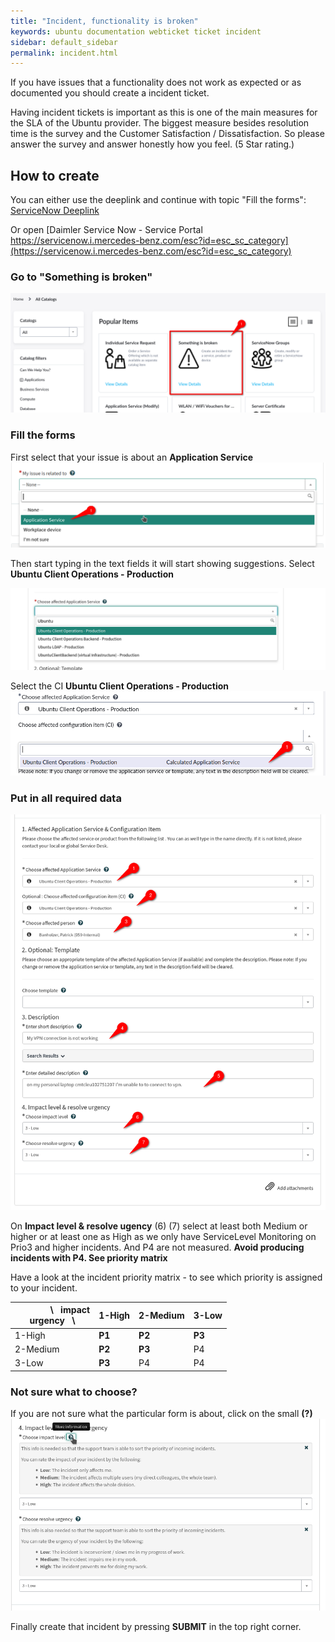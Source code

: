 ```yaml
---
title: "Incident, functionality is broken"
keywords: ubuntu documentation webticket ticket incident
sidebar: default_sidebar
permalink: incident.html
---
```


If you have issues that a functionality does not work as expected or as documented you should create a incident ticket.

Having incident tickets is important as this is one of the main measures for the SLA of the Ubuntu provider. The biggest measure  besides resolution time is the survey and the Customer Satisfaction / Dissatisfaction. So please answer the survey and answer honestly how you feel. (5 Star rating.)

## How to create

You can either use the deeplink and continue with topic "Fill the forms": [ServiceNow Deeplink](https://servicenow.i.mercedes-benz.com/esc?id=sc_cat_item&sys_id=062eec1f1b0c605093b43113dd4bcbf0&sysparm_variables=ewoiY2hvb3NlX2lzc3VlX3JlbGF0ZWQiOiJhcHBsaWNhdGlvbiBzZXJ2aWNlIiwKInVfc2VydmljZV9pbnN0YW5jZSI6IjUyMGE2ZWQ3MWI2MGVjMTAxZGMxYmI3MzliNGJjYjc4Igp9Cg) 

Or open [Daimler Service Now - Service Portal https://servicenow.i.mercedes-benz.com/esc?id=esc_sc_category](https://servicenow.i.mercedes-benz.com/esc?id=esc_sc_category)

### Go to **"Something is broken"**

![Service Portal](images/servicenow/snow_incident_02.png)

### Fill the forms

First select that your issue is about an **Application Service**
![Service Portal](images/servicenow/snow_incident_03-1.png)

Then start typing in the text fields it will start showing suggestions.
Select **Ubuntu Client Operations - Production**

![Service Portal](images/servicenow/snow_incident_03.png)

Select the CI **Ubuntu Client Operations - Production**
![Service Portal](images/servicenow/snow_incident_02-1.png)

### Put in all required data

![Service Portal](images/servicenow/snow_incident_04.png)

On **Impact level & resolve ugency** (6) (7) select at least both Medium or higher or at least one as High as we only have ServiceLevel Monitoring on Prio3 and higher incidents. And P4 are not measured. **Avoid producing incidents with P4. See priority matrix**

Have a look at the incident priority matrix - to see which priority is assigned to your incident.

| &nbsp;&nbsp;&nbsp;&nbsp;&nbsp;&nbsp;&nbsp;&nbsp;&nbsp;&nbsp;&nbsp;&nbsp;&nbsp;&nbsp; \ &nbsp;&nbsp;impact<br>urgency &nbsp; \  | 1-High  | 2-Medium  | 3-Low  |
|--------------------------------- |-------- |---------- |--------- |
| 1-High                           | **P1**  | **P2**    | **P3**   |
| 2-Medium                         | **P2**  | **P3**    | P4       |
| 3-Low                            | **P3**  | P4        | P4       |

### Not sure what to choose?

If you are not sure what the particular form is about, click on the small **(?)**
![Service Portal](images/servicenow/snow_incident_05.png)

Finally create that incident by pressing **SUBMIT** in the top right corner.
